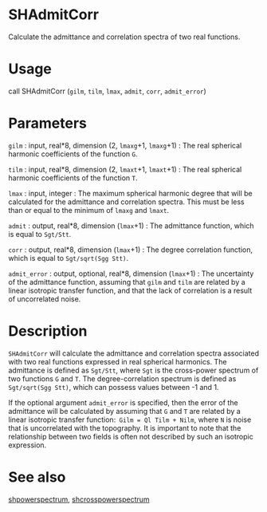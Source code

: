 # SHAdmitCorr 

Calculate the admittance and correlation spectra of two real functions.

# Usage

call SHAdmitCorr (`gilm`, `tilm`, `lmax`, `admit`, `corr`, `admit_error`)

# Parameters

`gilm` : input, real\*8, dimension (2, `lmaxg`+1, `lmaxg`+1)
:   The real spherical harmonic coefficients of the function `G`.

`tilm` : input, real\*8, dimension (2, `lmaxt`+1, `lmaxt`+1)
:   The real spherical harmonic coefficients of the function `T`.

`lmax` : input, integer
:   The maximum spherical harmonic degree that will be calculated for the admittance and correlation spectra. This must be less than or equal to the minimum of `lmaxg` and `lmaxt`.

`admit` : output, real\*8, dimension (`lmax`+1)
:   The admittance function, which is equal to `Sgt/Stt`.

`corr` : output, real\*8, dimension (`lmax`+1)
:   The degree correlation function, which is equal to `Sgt/sqrt(Sgg Stt)`.

`admit_error` : output, optional, real\*8, dimension (`lmax`+1)
:   The uncertainty of the admittance function, assuming that `gilm` and `tilm` are related by a linear isotropic transfer function, and that the lack of correlation is a result of uncorrelated noise.

# Description

`SHAdmitCorr` will calculate the admittance and correlation spectra associated with two real functions expressed in real spherical harmonics. The admittance is defined as `Sgt/Stt`, where `Sgt` is the cross-power spectrum of two functions `G` and `T`. The degree-correlation spectrum is defined as `Sgt/sqrt(Sgg Stt)`, which can possess values between -1 and 1. 

If the optional argument `admit_error` is specified, then the error of the admittance will be calculated by assuming that `G` and `T` are related by a linear isotropic transfer function:` Gilm = Ql Tilm + Nilm`, where `N` is noise that is uncorrelated with the topography. It is important to note that the relationship between two fields is often not described by such an isotropic expression.

# See also

[shpowerspectrum](shpowerspectrum.html), [shcrosspowerspectrum](shcrosspowerspectrum.html)
